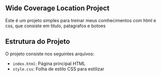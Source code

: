 
## Wide Coverage Location Project

Este é um projeto simples para treinar meus comhecimentos com html e css, que consiste em titulo, patagrafos e botoes 

## Estrutura do Projeto

O projeto consiste nos seguintes arquivos:

- `index.html`: Página principal HTML
- `style.css`: Folha de estilo CSS para estilizar 